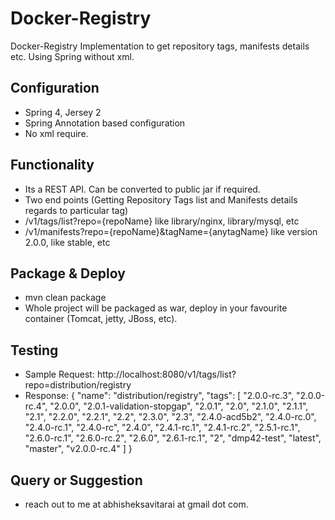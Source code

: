 # Docker-Registry
Docker-Registry Implementation to get repository tags, manifests details etc. Using Spring without xml.

## Configuration
- Spring 4, Jersey 2
- Spring Annotation based configuration
- No xml require.

## Functionality
- Its a REST API. Can be converted to public jar if required.
- Two end points (Getting Repository Tags list and Manifests details regards to particular tag)
- /v1/tags/list?repo={repoName} like library/nginx, library/mysql, etc
- /v1/manifests?repo={repoName}&tagName={anytagName} like version 2.0.0, like stable, etc

## Package & Deploy
- mvn clean package
- Whole project will be packaged as war, deploy in your favourite container (Tomcat, jetty, JBoss, etc).

## Testing
- Sample Request: http://localhost:8080/v1/tags/list?repo=distribution/registry
- Response: {
              "name": "distribution/registry",
              "tags": [
                "2.0.0-rc.3",
                "2.0.0-rc.4",
                "2.0.0",
                "2.0.1-validation-stopgap",
                "2.0.1",
                "2.0",
                "2.1.0",
                "2.1.1",
                "2.1",
                "2.2.0",
                "2.2.1",
                "2.2",
                "2.3.0",
                "2.3",
                "2.4.0-acd5b2",
                "2.4.0-rc.0",
                "2.4.0-rc.1",
                "2.4.0-rc",
                "2.4.0",
                "2.4.1-rc.1",
                "2.4.1-rc.2",
                "2.5.1-rc.1",
                "2.6.0-rc.1",
                "2.6.0-rc.2",
                "2.6.0",
                "2.6.1-rc.1",
                "2",
                "dmp42-test",
                "latest",
                "master",
                "v2.0.0-rc.4"
              ]
            }

## Query or Suggestion
- reach out to me at abhisheksavitarai at gmail dot com.